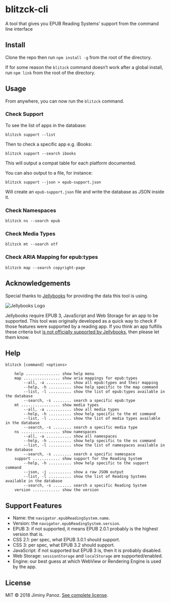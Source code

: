 # blitzck-cli

A tool that gives you EPUB Reading Systems’ support from the command line interface

## Install

Clone the repo then run `npm install -g` from the root of the directory.

If for some reason the `blitzck` command doesn’t work after a global install, run `npm link` from the root of the directory.

## Usage

From anywhere, you can now run the `blitzck` command.

### Check Support

To see the list of apps in the database:

```
blitzck support --list
```

Then to check a specific app e.g. iBooks:

```
blitzck support --search ibooks
```

This will output a compat table for each platform documented.

You can also output to a file, for instance: 

```
blitzck support --json > epub-support.json
```

Will create an `epub-support.json` file and write the database as JSON inside it.

### Check Namespaces

```
blitzck ns --search epub
```

### Check Media Types

```
blitzck mt --search otf
```

### Check ARIA Mapping for epub:types

```
blitzck map --search copyright-page
```

## Acknowledgements

Special thanks to [Jellybooks](https://www.jellybooks.com) for providing the data this tool is using.

![Jellybooks Logo](https://www.jellybooks.com/assets/jellybooks-logo-black-d440ea9bc8e5bb27335cdde49f495e263f37cfcffa317b6407a58d96bc799e19.png)

Jellybooks require EPUB 3, JavaScript and Web Storage for an app to be supported. This tool was originally developed as a quick way to check if those features were supported by a reading app. If you think an app fulfills these criteria but [is not officially supported by Jellybooks](https://www.jellybooks.com/about/reader_analytics/supported_reading_apps), then please let them know.

## Help

```
blitzck [command] <options>

    help ............... show help menu
    map ................ show aria mappings for epub:types
        --all, -a ........... show all epub:types and their mapping
        --help, -h .......... show help specific to the map command
        --list, -l .......... show the list of epub:types available in the database
        --search, -s ........ search a specific epub:type
    mt ................. show media types
        --all, -a ........... show all media types
        --help, -h .......... show help specific to the mt command
        --list, -l .......... show the list of media types available in the database
        --search, -s ........ search a specific media type
    ns ................. show namespaces
        --all, -a ........... show all namespaces
        --help, -h .......... show help specific to the ns command
        --list, -l .......... show the list of namespaces available in the database
        --search, -s ........ search a specific namespace
    support ............ show support for the Reading System
        --help, -h .......... show help specific to the support command
        --json, -j .......... show a raw JSON output
        --list, -l .......... show the list of Reading Systems available in the database
        --search, -s ........ search a specific Reading System
    version ............ show the version
```

## Support Features

- Name: the `navigator.epubReadingSystem.name`.
- Version: the `navigator.epubReadingSystem.version`.
- EPUB 3: if not supported, it means EPUB 2.0.1 probably is the highest version that is.
- CSS 2.1: per spec, what EPUB 3.0.1 should support.
- CSS 3: per spec, what EPUB 3.2 should support.
- JavaScript: if not supported but EPUB 3 is, then it is probably disabled.
- Web Storage: `sessionStorage` and `localStorage` are supported/enabled.
- Engine: our best guess at which WebView or Rendering Engine is used by the app.

## License

MIT © 2018 Jiminy Panoz. [See complete license](LICENSE).